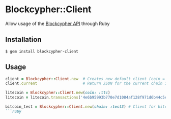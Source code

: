 # Blockcypher::Client

Allow usage of the [Blockcypher API](http://dev.blockcypher.com/reference.html) through Ruby

## Installation

    $ gem install blockcypher-client

## Usage

```ruby
client = Blockcypher::Client.new  # Creates new default client (coin = btc, chain = main)
client.current                    # Return JSON for the current chain info 

litecoin = Blockcypher::Client.new(coin: :ltc)
litecoin = litecoin.transactions('4e6b95993b770e7d1084af128f971d6b44c5e32cbf3acc35eee84f69c6b4f9ea')

bitcoin_test = Blockcypher::Client.new(chain: :test3) # Client for bitcoin on the test3 blockchain
```ruby
